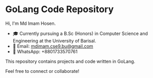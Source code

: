 # GoLang Code Repository

Hi, I'm Md Imam Hosen.

- 🎓 Currently pursuing a B.Sc (Honors) in Computer Science and Engineering at the University of Barisal.
- 📧 Email: mdimam.cse9.bu@gmail.com
- 📱 WhatsApp: +8801733570761

This repository contains projects and code written in GoLang.

Feel free to connect or collaborate!
